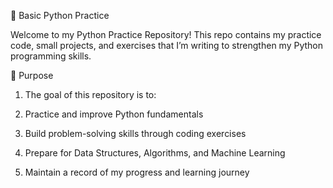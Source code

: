 🐍 Basic Python Practice

Welcome to my Python Practice Repository!
This repo contains my practice code, small projects, and exercises that I’m writing to strengthen my Python programming skills.

🚀 Purpose

1. The goal of this repository is to:

2. Practice and improve Python fundamentals

3. Build problem-solving skills through coding exercises

4. Prepare for Data Structures, Algorithms, and Machine Learning

5. Maintain a record of my progress and learning journey
